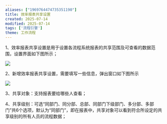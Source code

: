 ```yaml
---
aliases: ["1969764474735351190"]
title: 效率报表共享设置
created: 2025-07-14
modified: 2025-07-14
tags: ['流程引擎']
theme: 工作流程
---
```


1、效率报表共享设置是用于设置各流程系统报表的共享范围及可查看的数据范围，设置界面如下图所示；

![](https://myhelpdoc.oss-cn-heyuan.aliyuncs.com/mdimages/ac666846facab60ae54b3b6bc48b43cd.jpg)

2、新增效率报表共享设置，需要填写一些信息，弹出窗口如下图所示

![](https://myhelpdoc.oss-cn-heyuan.aliyuncs.com/mdimages/e8a8d1e7e1e9ba20fd156625394bbb47.jpg)

3、共享对象：支持报表要给哪些人查看；

4、共享级别：可选“同部门、同分部、总部、同部门下级部门、多分部、多部门”共6个选项，默认为“同部门”，即在报表中，共享对象可以看到符合所设定的共享级别的所有人员的流程数据；

